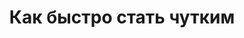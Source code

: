 ---
title: "Как быстро стать чутким"
slug: kak-bystro-stat-chutkim
layout: webinar-video
datetext: "среда, 23 марта"
timetext: 20:00 мск
video: "https://www.youtube.com/embed/Hk7RnpOxgeg?rel=0&autoplay=1"

---